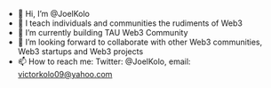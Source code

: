 - 👋 Hi, I’m @JoelKolo
- 👀 I teach individuals and communities the rudiments of Web3 
- 🌱 I’m currently building TAU Web3 Community
- 💞️ I’m looking forward to collaborate with other Web3 communities, Web3 startups and Web3 projects
- 📫 How to reach me: Twitter: @JoelKolo, email: victorkolo09@yahoo.com 
<!---
JoelKolo/JoelKolo is a ✨ special ✨ repository because its `README.md` (this file) appears on your GitHub profile.
You can click the Preview link to take a look at your changes.
--->

